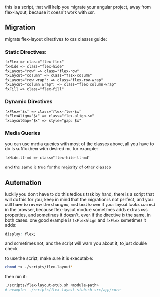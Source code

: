 this is a script, that will help you migrate your angular project, away from flex-layout, because it doesn't work with ssr.

## Migration
migrate flex-layout directives to css classes guide:

### Static Directives:

```html
fxFlex => class="flex-flex"
fxHide => class="flex-hide"
fxLayout="row" => class="flex-row"
fxLayout="column" => class="flex-column"
fxLayout="row wrap": => class="flex-row-wrap"
fxLayout="column wrap": => class="flex-column-wrap"
fxFill => class="flex-fill"
```

### Dynamic Directives:
```html
fxFlex="$x" => class="flex-flex-$x"
fxFlexAlign="$x" => class="flex-align-$x"
fxLayoutGap="$x" => style="gap: $x"
```

### Media Queries
you can use media queries with most of the classes above,
all you have to do is suffix them with desired mq for example:
```html
fxHide.lt-md => class="flex-hide-lt-md"
```
and the same is true for the majority of other classes

## Automation
luckily you don't have to do this tedious task by hand, there is a script that will do this for you, keep in mind that the migration is not perfect, and you still have to review the changes, and test to see if your layout looks correct in the browser, because flex-layout module sometimes adds extras css properties, and sometimes it doesn't, even if the directive is the same, in both cases. one good example is `fxFlexAlign` and `fxFlex` sometimes it adds:
```css 
display: flex;
``` 
and sometimes not, and the script will warn you about it, to just double check.

to use the script, make sure it is executable:
```bash
chmod +x ./scripts/flex-layout*
```

then run it:
```bash
./scripts/flex-layout-stub.sh <module-path>
# example: ./scripts/flex-layout-stub.sh src/app/core
```